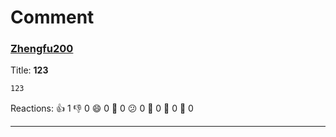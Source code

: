 # Comment

### [**Zhengfu200**](https://github.com/Zhengfu200)
Title: **123**
```markdown
123
```
Reactions: 👍 1 👎 0 😄 0 🎉 0 😕 0 💖 0 🚀 0 👀 0

---

